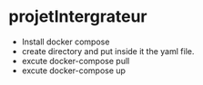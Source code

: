 # projetIntergrateur
- Install docker compose
- create directory and put inside it the yaml file.
- excute docker-compose pull
- excute docker-compose up 
